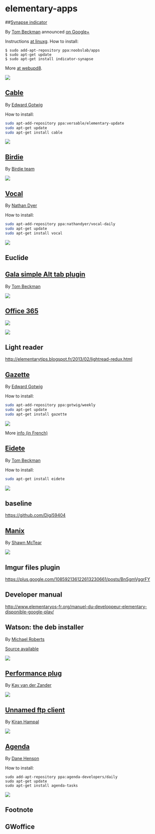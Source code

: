 elementary-apps
===============

##[Synapse indicator](https://code.launchpad.net/~elementary-apps/synapse-project/indicator-search) 

By [Tom Beckman](https://plus.google.com/+TomBeckmann) announced [on Google+](https://plus.google.com/+TomBeckmann/posts/T5yU2TXQ7hv)

Instructions [at linuxg](http://linuxg.net/how-to-install-indicator-synapse-0-525-on-ubuntu-14-04-and-elementary-os-0-3/). How to install:
```
$ sudo add-apt-repository ppa:noobslab/apps
$ sudo apt-get update
$ sudo apt-get install indicator-synapse
```

More [at webupd8](http://www.webupd8.org/2013/06/synapse-indicator-new-search.html).

![](https://raw.githubusercontent.com/PerfectCarl/elementary-apps/master/doc/synapse-indicator.png)

## [Cable](https://launchpad.net/cable)

By [Edward Gotwig](https://plus.google.com/u/0/115670495573146293359)

How to install: 
```bash 
sudo apt-add-repository ppa:versable/elementary-update
sudo apt-get update
sudo apt-get install cable
```

![](https://raw.githubusercontent.com/PerfectCarl/elementary-apps/master/doc/cable.png)


## [Birdie](http://birdieapp.github.io/) 

By [Birdie team](https://github.com/birdieapp)

![](http://www.omgubuntu.co.uk/wp-content/uploads/2013/07/overview1.jpg)


## [Vocal](http://nathandyer.me/2014/04/05/vocal/) 

By [Nathan Dyer](http://nathandyer.me/)

How to install: 
```bash 
sudo apt-add-repository ppa:nathandyer/vocal-daily
sudo apt-get update
sudo apt-get install vocal
```

![](http://nathandyer.files.wordpress.com/2014/04/screenshot-from-2014-04-04-225030.png?w=1008)

## Euclide

## [Gala simple Alt tab plugin](https://github.com/tom95/gala-alternate-alt-tab)

By [Tom Beckman](https://plus.google.com/+TomBeckmann) 

![](https://raw.githubusercontent.com/PerfectCarl/elementary-apps/master/doc/gala-plugin.png)

## [Office 365](https://plus.google.com/102568813313976723836/posts/KcMzhxZz6V9)

![](https://raw.githubusercontent.com/PerfectCarl/elementary-apps/master/doc/office365-slinghot.jpg)

![](https://raw.githubusercontent.com/PerfectCarl/elementary-apps/master/doc/office365.png)

## Light reader 

http://elementarytips.blogspot.fr/2013/02/lightread-redux.html

## [Gazette](https://launchpad.net/gazette) 

By [Edward Gotwig](https://launchpad.net/~gotwig) 

How to install: 
```bash 
sudo apt-add-repository ppa:gotwig/weekly
sudo apt-get update
sudo apt-get install gazette
```

![](http://www.elementaryos-fr.org/wp-content/uploads/2013/08/gazette.png)

More [info (in French)](http://www.elementaryos-fr.org/documentation/customisation/gazette/)

## [Eidete]()

By [Tom Beckman](https://plus.google.com/+TomBeckmann)

How to install: 
```bash 
sudo apt-get install eidete 
```

![](https://raw.githubusercontent.com/PerfectCarl/elementary-apps/master/doc/eidete.png)

## baseline 
https://github.com/Digi59404

## [Manix](https://plus.google.com/109256860773710627217/posts/APYJdnvQWqj)
By [Shawn McTear](https://plus.google.com/109256860773710627217) 

![](https://lh3.googleusercontent.com/-ypN0oLALIXI/U-2V3W4afkI/AAAAAAAAJVc/r_61i0lxjkI/w1225-h689-no/Screenshot%2Bfrom%2B2014-08-15%2B01%3A07%3A48.png)

## Imgur files plugin
https://plus.google.com/108592136122613230661/posts/BnSgmVggrFY

## Developer manual 
http://www.elementaryos-fr.org/manuel-du-developpeur-elementary-disponible-google-play/

## Watson: the deb installer 

By [Michael Roberts](https://plus.google.com/105843008866122426793/posts)

[Source available](http://www.elementarynow.com/f/topic/drag-and-drop-deb-installer/)

![](https://raw.githubusercontent.com/PerfectCarl/elementary-apps/master/doc/watson.png)

## [Performance plug](https://plus.google.com/110201911683994193489/posts/QA9ukAdHWzc?pid=6047747095108997506&oid=110201911683994193489) 

By [Kay van der Zander](https://plus.google.com/+KayvanderZander/posts)

![](https://raw.githubusercontent.com/PerfectCarl/elementary-apps/master/doc/performance-plug.png)

## [Unnamed ftp client](https://plus.google.com/+KiranHampal/posts/R6FD2tQ3dEg)

By [Kiran Hampal](https://plus.google.com/+KiranHampal)

![](https://raw.githubusercontent.com/PerfectCarl/elementary-apps/master/doc/ftp.png)

## [Agenda](https://launchpad.net/~agenda-developers/+archive/ubuntu/daily)

By [Dane Henson](https://launchpad.net/~thegreatdane)

How to install: 
```
sudo add-apt-repository ppa:agenda-developers/daily
sudo apt-get update
sudo apt-get install agenda-tasks 
```

![](https://raw.githubusercontent.com/PerfectCarl/elementary-apps/master/doc/agenda.png)

## Footnote 

## GWoffice
